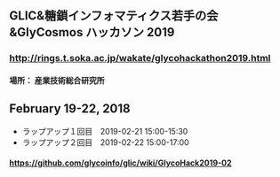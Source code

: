 
## GLIC&糖鎖インフォマティクス若手の会&GlyCosmos ハッカソン 2019

### http://rings.t.soka.ac.jp/wakate/glycohackathon2019.html

#### 場所： 産業技術総合研究所

## February 19-22, 2018
* ラップアップ１回目　2019-02-21 15:00-15:30
* ラップアップ２回目　2019-02-22 15:00-17:00

#### https://github.com/glycoinfo/glic/wiki/GlycoHack2019-02
